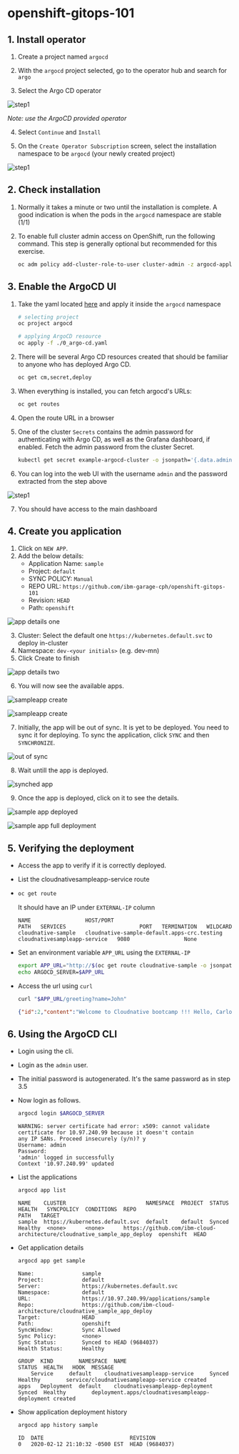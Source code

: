 # openshift-gitops-101

## 1. Install operator

1. Create a project named `argocd`

2. With the `argocd` project selected, go to the operator hub and search for `argo`

3. Select the Argo CD operator

![step1](/images/step1.1.png)

*Note: use the ArgoCD provided operator*

4. Select `Continue` and `Install`

5. On the `Create Operator Subscription` screen, select the installation namespace to be `argocd` (your newly created project)

![step1](/images/step1.2.png)

## 2. Check installation

1. Normally it takes a minute or two until the installation is complete. A good indication is when the pods in the `argocd` namespace are stable (1/1)

2. To enable full cluster admin access on OpenShift, run the following command. This step is generally optional but recommended for this exercise.

    ```bash
    oc adm policy add-cluster-role-to-user cluster-admin -z argocd-application-controller -n argocd
    ```

## 3. Enable the ArgoCD UI

1. Take the yaml located [here](./1_argo-cd.yaml) and apply it inside the `argocd` namespace

    ```bash
    # selecting project
    oc project argocd

    # applying ArgoCD resource
    oc apply -f ./0_argo-cd.yaml
    ```

2. There will be several Argo CD resources created that should be familiar to anyone who has deployed Argo CD.

    ```bash
    oc get cm,secret,deploy
    ```

3. When everything is installed, you can fetch argocd's URLs:

    ```bash
    oc get routes
    ``` 

4. Open the route URL in a browser

5. One of the cluster `Secrets` contains the admin password for authenticating with Argo CD, as well as the Grafana dashboard, if enabled. Fetch the admin password from the cluster Secret.

    ```bash
    kubectl get secret example-argocd-cluster -o jsonpath='{.data.admin\.password}' | base64 -d
    ```

6. You can log into the web UI with the username `admin` and the password extracted from the step above

![step1](/images/step2.png)

7. You should have access to the main dashboard

## 4. Create you application

1. Click on `NEW APP`.
2. Add the below details:
   - Application Name: `sample`
   - Project: `default`
   - SYNC POLICY: `Manual`
   - REPO URL: `https://github.com/ibm-garage-cph/openshift-gitops-101`
   - Revision: `HEAD`
   - Path: `openshift`

![app details one](/images/app_argo_1.png)

3. Cluster: Select the default one `https://kubernetes.default.svc` to deploy in-cluster
4. Namespace: `dev-<your initials>` (e.g. dev-mn)
5. Click Create to finish

![app details two](/images/app_argo_2.png)

6. You will now see the available apps.

![sampleapp create](/images/sampleapp_create.png)

![sampleapp create](./images/sampleapp_create.png)

7. Initially, the app will be out of sync. It is yet to be deployed. You need to sync it for deploying. To sync the application, click `SYNC` and then `SYNCHRONIZE`.

![out of sync](./images/out_of_sync.png)

8. Wait untill the app is deployed.

![synched app](./images/synched_app.png)

9. Once the app is deployed, click on it to see the details.

![sample app deployed](./images/sample_app_deployed.png)

![sample app full deployment](./images/sample_app_full_deployment.png)


## 5. Verifying the deployment

- Access the app to verify if it is correctly deployed.
- List the cloudnativesampleapp-service route
- 
    ```bash
    oc get route
    ```
    It should have an IP under `EXTERNAL-IP` column
    ```
    NAME                 HOST/PORT                                     PATH   SERVICES                       PORT   TERMINATION   WILDCARD
    cloudnative-sample   cloudnative-sample-default.apps-crc.testing          cloudnativesampleapp-service   9080                 None
    ```
- Set an environment variable `APP_URL` using the `EXTERNAL-IP`

    ```bash
    export APP_URL="http://$(oc get route cloudnative-sample -o jsonpath='{.status.ingress[0].host}')"
    echo ARGOCD_SERVER=$APP_URL
    ```

- Access the url using `curl`
  
    ```bash
    curl "$APP_URL/greeting?name=John"
    ```

    ```json
    {"id":2,"content":"Welcome to Cloudnative bootcamp !!! Hello, Carlos :)"}
    ```


## 6. Using the ArgoCD CLI

- Login using the cli.
- Login as the `admin` user.
- The initial password is autogenerated. It's the same password as in step 3.5
- Now login as follows.
    ```bash
    argocd login $ARGOCD_SERVER
    ```
    
    ```
    WARNING: server certificate had error: x509: cannot validate certificate for 10.97.240.99 because it doesn't contain 
    any IP SANs. Proceed insecurely (y/n)? y
    Username: admin
    Password: 
    'admin' logged in successfully
    Context '10.97.240.99' updated
    ```
- List the applications
    ```bash
    argocd app list
    ```
    ```
    NAME    CLUSTER                         NAMESPACE  PROJECT  STATUS  HEALTH   SYNCPOLICY  CONDITIONS  REPO                                                                     PATH   TARGET
    sample  https://kubernetes.default.svc  default    default  Synced  Healthy  <none>      <none>      https://github.com/ibm-cloud-architecture/cloudnative_sample_app_deploy  openshift  HEAD
    ```
- Get application details
    ```bash
    argocd app get sample
    ```
    ```
    Name:               sample
    Project:            default
    Server:             https://kubernetes.default.svc
    Namespace:          default
    URL:                https://10.97.240.99/applications/sample
    Repo:               https://github.com/ibm-cloud-architecture/cloudnative_sample_app_deploy
    Target:             HEAD
    Path:               openshift
    SyncWindow:         Sync Allowed
    Sync Policy:        <none>
    Sync Status:        Synced to HEAD (9684037)
    Health Status:      Healthy

    GROUP  KIND        NAMESPACE  NAME                             STATUS  HEALTH   HOOK  MESSAGE
        Service     default    cloudnativesampleapp-service     Synced  Healthy        service/cloudnativesampleapp-service created
    apps   Deployment  default    cloudnativesampleapp-deployment  Synced  Healthy        deployment.apps/cloudnativesampleapp-deployment created
    ```
- Show application deployment history
    ```bash
    argocd app history sample
    ```
    ```
    ID  DATE                           REVISION
    0   2020-02-12 21:10:32 -0500 EST  HEAD (9684037)
    ```